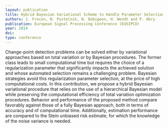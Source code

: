 ```yaml
---
layout: publication
title: Hybrid Bayesian Variational Scheme to Handle Parameter Selection in Total Variation Signal Denoising
authors: J. Frecon, N. Pustelnik, N. Dobigeon, H. Wendt and P. Abry
publication: European Signal Processing Conference (EUSIPCO)
year: 2014
doi:
type: conference
---
```


Change-point detection problems can be solved either by variational approaches based on total variation or by Bayesian procedures. The former class leads to small computational time but requires the choice of a regularization parameter that significantly impacts the achieved solution and whose automated selection remains a challenging problem. Bayesian strategies avoid this regularization parameter selection, at the price of high computational costs. In this contribution, we propose a hybrid Bayesian variational procedure that relies on the use of a hierarchical Bayesian model while preserving the computational efficiency of total variation optimization procedures. Behavior and performance of the proposed method compare favorably against those of a fully Bayesian approach, both in terms of accuracy and of computational time. Additionally, estimation performance are compared to the Stein unbiased risk estimate, for which the knowledge of the noise variance is needed.
